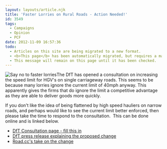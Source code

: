 ```yaml
---
layout: layouts/article.njk
title: 'Faster Lorries on Rural Roads - Action Needed!'
id: 3549
tags:
  - Campaigns
  - Opinion
  - PCF
date: 2012-11-09 16:57:36
todo:
  - Articles on this site are being migrated to a new format.
  - <b>This page</b> has been automatically migrated, but requires a manual check-&amp;-tune to ensure the format and links all work as expected.
  - This message will remain on this page until it has been checked.
---
```


![Say no to faster lorries](http://www.pompeybug.co.uk/wp-content/uploads/2012/11/2206492974_ed2e28cb90-300x225.jpg "Say no to faster lorries")The DfT has opened a consultation on increasing the speed limit for HGV's on single carriageway roads. This seems to be because many lorries ignore the current limit of 40mph anyway. This apparently gives the firms that do ignore the limit a competitive advantage as they are able to deliver goods more quickly.

If you don't like the idea of being flattened by high speed hauliers on narrow roads, and perhaps would like to see the current limit better enforced, then please take the time to respond to the consultation.  This can be done online and is linked below.

*   [DfT Consultation page - fill this in](http://www.dft.gov.uk/consultations/dft-2012-34/)
*   [DfT press release explaining the proposed change](http://www.dft.gov.uk/news/press-releases/dft-press-20121109a)
*   [Road.cc's take on the change](http://road.cc/content/news/70124-seven-ten-lorries-break-speed-limit-single-carriageway-roads-so-dft-plans-let)